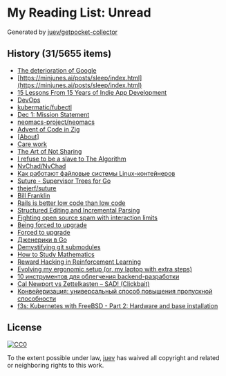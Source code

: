 # My Reading List: Unread

Generated by [juev/getpocket-collector](https://github.com/juev/getpocket-collector)

## History (31/5655 items)

- [The deterioration of Google](https://www.baldurbjarnason.com/2024/the-deterioration-of-google/)
- [https://minjunes.ai/posts/sleep/index.html](https://minjunes.ai/posts/sleep/index.html)
- [15 Lessons From 15 Years of Indie App Development](http://lukaspetr.com/15-lessons-from-15-years-of-indie-app-development/)
- [DevOps](https://devops.pradumnasaraf.dev/)
- [kubermatic/fubectl](https://github.com/kubermatic/fubectl)
- [Dec 1: Mission Statement](https://www.fastmail.com/blog/mission-statement/)
- [neomacs-project/neomacs](https://github.com/neomacs-project/neomacs)
- [Advent of Code in Zig](https://kristoff.it/blog/advent-of-code-zig/)
- [[About]](https://adventofcode.com/2024/about)
- [Care work](https://everythingchanges.us/blog/care-work/)
- [The Art of Not Sharing](https://joanwestenberg.com/the-art-of-not-sharing)
- [I refuse to be a slave to The Algorithm](https://www.codingwithjesse.com/blog/i-refuse-to-be-a-slave-to-the-algorithm/)
- [NvChad/NvChad](https://github.com/NvChad/NvChad)
- [Как работают файловые системы Linux-контейнеров](https://habr.com/ru/companies/flant/articles/862252/)
- [Suture - Supervisor Trees for Go](http://www.jerf.org/iri/post/2930)
- [thejerf/suture](https://github.com/thejerf/suture)
- [Bill Franklin](https://bilbof.com/posts/kubernetes-on-hetzner)
- [Rails is better low code than low code](https://radanskoric.com/articles/rails-is-better-low-code-than-low-code)
- [Structured Editing and Incremental Parsing](https://tratt.net/laurie/blog/2024/structured_editing_and_incremental_parsing.html)
- [Fighting open source spam with interaction limits](https://cassidoo.co/post/oss-interaction-limits/)
- [Being forced to upgrade](https://cassidoo.co/post/forced-to-upgrade/)
- [Forced to upgrade](https://herman.bearblog.dev/forced-to-upgrade/)
- [Дженерики в Go](https://habr.com/ru/companies/beget/articles/862910/)
- [Demystifying git submodules](https://www.cyberdemon.org/2024/03/20/submodules.html)
- [How to Study Mathematics](https://www.math.uh.edu/~dblecher/pf2.html)
- [Reward Hacking in Reinforcement Learning](https://lilianweng.github.io/posts/2024-11-28-reward-hacking/)
- [Evolving my ergonomic setup (or, my laptop with extra steps)](https://ntietz.com/blog/evolving-ergo-setup/)
- [10 инструментов для облегчения backend-разработки](https://habr.com/ru/articles/863138/)
- [Cal Newport vs Zettelkasten – SAD! (Clickbait)](https://zettelkasten.de/posts/open-letter-cal-newport/)
- [Конвейеризация: универсальный способ повышения пропускной способности](https://habr.com/ru/articles/863198/)
- [f3s: Kubernetes with FreeBSD - Part 2: Hardware and base installation](https://foo.zone/gemfeed/2024-12-03-f3s-kubernetes-with-freebsd-part-2.html)

## License

[![CC0](https://mirrors.creativecommons.org/presskit/buttons/88x31/svg/cc-zero.svg)](https://creativecommons.org/publicdomain/zero/1.0/)

To the extent possible under law, [juev](https://github.com/juev) has waived all copyright and related or neighboring rights to this work.
